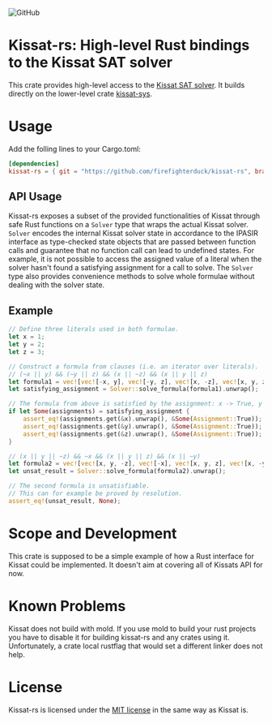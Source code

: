 ![GitHub](https://img.shields.io/github/license/firefighterduck/kissat-rs)

# Kissat-rs: High-level Rust bindings to the Kissat SAT solver
This crate provides high-level access to the [Kissat SAT solver](http://fmv.jku.at/kissat/).
It builds directly on the lower-level crate [kissat-sys](https://github.com/firefighterduck/kissat-rs/tree/main/kissat-sys).

# Usage
Add the folling lines to your Cargo.toml:
```toml
[dependencies]
kissat-rs = { git = "https://github.com/firefighterduck/kissat-rs", branch = "main", version = "0.1" }
```

## API Usage
Kissat-rs exposes a subset of the provided functionalities of Kissat through safe Rust functions on a `Solver` type that wraps the actual Kissat solver.
`Solver` encodes the internal Kissat solver state in accordance to the IPASIR interface as type-checked state objects that are passed between function calls and guarantee that no function call can lead to undefined states.
For example, it is not possible to access the assigned value of a literal when the solver hasn't found a satisfying assignment for a call to solve.
The `Solver` type also provides convenience methods to solve whole formulae without dealing with the solver state.

## Example
```rust
// Define three literals used in both formulae.
let x = 1;
let y = 2;
let z = 3;

// Construct a formula from clauses (i.e. an iterator over literals).
// (~x || y) && (~y || z) && (x || ~z) && (x || y || z)
let formula1 = vec![vec![-x, y], vec![-y, z], vec![x, -z], vec![x, y, z]];
let satisfying_assignment = Solver::solve_formula(formula1).unwrap();

// The formula from above is satisfied by the assignment: x -> True, y -> True, z -> True
if let Some(assignments) = satisfying_assignment {
    assert_eq!(assignments.get(&x).unwrap(), &Some(Assignment::True));
    assert_eq!(assignments.get(&y).unwrap(), &Some(Assignment::True));
    assert_eq!(assignments.get(&z).unwrap(), &Some(Assignment::True));
}

// (x || y || ~z) && ~x && (x || y || z) && (x || ~y)
let formula2 = vec![vec![x, y, -z], vec![-x], vec![x, y, z], vec![x, -y]];
let unsat_result = Solver::solve_formula(formula2).unwrap();

// The second formula is unsatisfiable. 
// This can for example be proved by resolution.
assert_eq!(unsat_result, None);
```

# Scope and Development
This crate is supposed to be a simple example of how a Rust interface for Kissat could be implemented.
It doesn't aim at covering all of Kissats API for now.

# Known Problems
Kissat does not build with mold.
If you use mold to build your rust projects you have to disable it for building kissat-rs and any crates using it.
Unfortunately, a crate local rustflag that would set a different linker does not help.

# License
Kissat-rs is licensed under the [MIT license](./LICENSE) in the same way as Kissat is.
